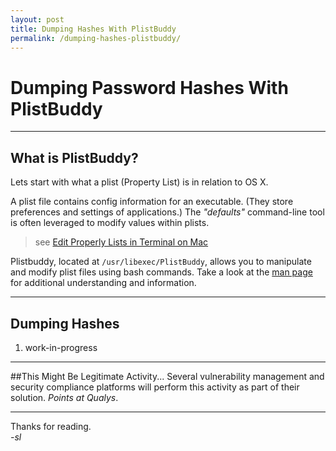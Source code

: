 ```yaml
---
layout: post
title: Dumping Hashes With PlistBuddy
permalink: /dumping-hashes-plistbuddy/
---
```


# Dumping Password Hashes With PlistBuddy

----
## What is PlistBuddy?

Lets start with what a plist (Property List) is in relation to OS X.

A plist file contains config information for an executable. (They store preferences and settings of applications.) The *"defaults"* command-line tool is often leveraged to modify values within plists.

> see [Edit Properly Lists in Terminal on Mac](https://support.apple.com/guide/terminal/edit-property-lists-apda49a1bb2-577e-4721-8f25-ffc0836f6997/mac)

Plistbuddy, located at `/usr/libexec/PlistBuddy`, allows you to manipulate and modify plist files using bash commands. Take a look at the [man page](https://www.manpagez.com/man/8/PlistBuddy/) for additional understanding and information.

----
## Dumping Hashes
1. work-in-progress

----

##This Might Be Legitimate Activity...
Several vulnerability management and security compliance platforms will perform this activity as part of their solution. *Points at Qualys*.

----

Thanks for reading.  
*-sl*
